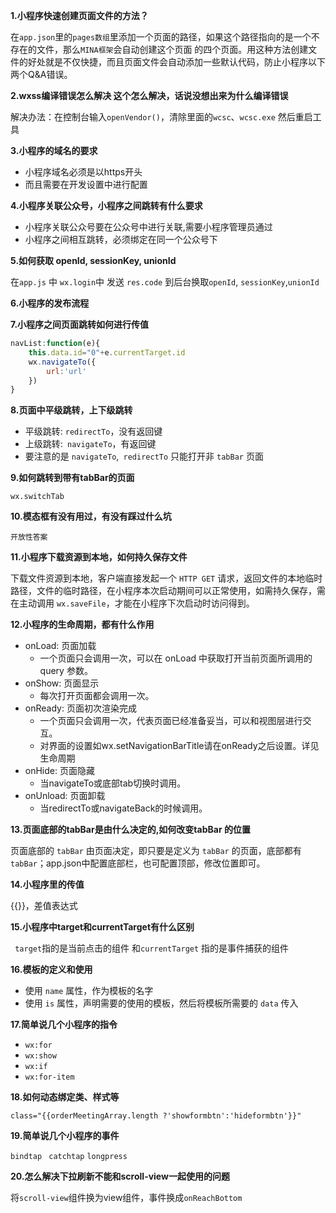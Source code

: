 __1.小程序快速创建页面文件的方法？__

在`app.json`里的`pages数组`里添加一个页面的路径，如果这个路径指向的是一个不存在的文件，那么`MINA框架`会自动创建这个页面 的四个页面。用这种方法创建文件的好处就是不仅快捷，而且页面文件会自动添加一些默认代码，防止小程序以下两个Q&A错误。

__2.wxss编译错误怎么解决  这个怎么解决，话说没想出来为什么编译错误__

解决办法：在控制台输入`openVendor()`，清除里面的`wcsc`、`wcsc.exe` 然后重启工具 

__3.小程序的域名的要求__
 * 小程序域名必须是以https开头
 *  而且需要在开发设置中进行配置

__4.小程序关联公众号，小程序之间跳转有什么要求__
* 小程序关联公众号要在公众号中进行关联,需要小程序管理员通过 
* 小程序之间相互跳转，必须绑定在同一个公众号下

__5.如何获取 openId, sessionKey, unionId__
 
 在` app.js ` 中 ` wx.login `中 发送 `res.code` 到后台换取` openId `, `sessionKey`,` unionId `
 
__6.小程序的发布流程__


__7.小程序之间页面跳转如何进行传值__
```javascript
navList:function(e){
	this.data.id="0"+e.currentTarget.id
	wx.navigateTo({
		url:'url'
	})
}
```
__8.页面中平级跳转，上下级跳转__
* 平级跳转: `redirectTo`，没有返回键
* 上级跳转:` navigateTo`，有返回键
* 要注意的是 `navigateTo`,` redirectTo` 只能打开非 `tabBar` 页面

__9.如何跳转到带有tabBar的页面__

` wx.switchTab  `

__10.模态框有没有用过，有没有踩过什么坑__

` 开放性答案 `

__11.小程序下载资源到本地，如何持久保存文件__

下载文件资源到本地，客户端直接发起一个 `HTTP GET` 请求，返回文件的本地临时路径，文件的临时路径，在小程序本次启动期间可以正常使用，如需持久保存，需在主动调用 `wx.saveFile`，才能在小程序下次启动时访问得到。

__12.小程序的生命周期，都有什么作用__
* onLoad: 页面加载
	* 一个页面只会调用一次，可以在 onLoad 中获取打开当前页面所调用的 query 参数。
* onShow: 页面显示
	* 每次打开页面都会调用一次。
* onReady: 页面初次渲染完成
	* 一个页面只会调用一次，代表页面已经准备妥当，可以和视图层进行交互。
	* 对界面的设置如wx.setNavigationBarTitle请在onReady之后设置。详见生命周期
* onHide: 页面隐藏
	* 当navigateTo或底部tab切换时调用。
* onUnload: 页面卸载
	* 当redirectTo或navigateBack的时候调用。

__13.页面底部的tabBar是由什么决定的,如何改变tabBar 的位置__

页面底部的 `tabBar` 由页面决定，即只要是定义为 `tabBar` 的页面，底部都有 `tabBar`；app.json中配置底部栏，也可配置顶部，修改位置即可。

__14.小程序里的传值__

{{}}，差值表达式

__15.小程序中target和currentTarget有什么区别__

` target`指的是当前点击的组件 和`currentTarget` 指的是事件捕获的组件

__16.模板的定义和使用__
* 使用 `name` 属性，作为模板的名字
* 使用 `is` 属性，声明需要的使用的模板，然后将模板所需要的 `data` 传入

__17.简单说几个小程序的指令__
* ` wx:for `
* ` wx:show `
* ` wx:if `
* ` wx:for-item `

__18.如何动态绑定类、样式等__

` class="{{orderMeetingArray.length ?'showformbtn':'hideformbtn'}}" `

__19.简单说几个小程序的事件__

` bindtap ` ` catchtap` ` longpress `

__20.怎么解决下拉刷新不能和scroll-view一起使用的问题__

将`scroll-view`组件换为view组件，事件换成`onReachBottom`
